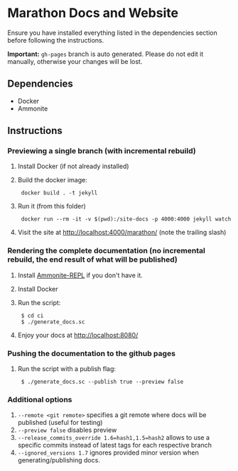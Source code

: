 # Marathon Docs and Website

Ensure you have installed everything listed in the dependencies section before
following the instructions.

**Important:** `gh-pages` branch is auto generated. Please do not edit it manually, otherwise your changes will be lost.

## Dependencies

* Docker
* Ammonite

## Instructions

### Previewing a single branch (with incremental rebuild)

1. Install Docker (if not already installed)

2. Build the docker image:

        docker build . -t jekyll

3. Run it (from this folder)

        docker run --rm -it -v $(pwd):/site-docs -p 4000:4000 jekyll watch

4. Visit the site at [http://localhost:4000/marathon/](http://localhost:4000/marathon/) (note the trailing slash)

###  Rendering the complete documentation (no incremental rebuild, the end result of what will be published)

1. Install [Ammonite-REPL](http://ammonite.io/#Ammonite-REPL) if you don't have it.

2. Install Docker

3. Run the script:

        $ cd ci
        $ ./generate_docs.sc

4. Enjoy your docs at
   [http://localhost:8080/](http://localhost:8080/)

### Pushing the documentation to the github pages

1. Run the script with a publish flag:

        $ ./generate_docs.sc --publish true --preview false
        
### Additional options

1. `--remote <git remote>` specifies a git remote where docs will be published (useful for testing)
2. `--preview false` disables preview
3. `--release_commits_override 1.6=hash1,1.5=hash2` allows to use a specific commits instead of latest tags for each respective branch
4. `--ignored_versions 1.7` ignores provided minor version when generating/publishing docs.
